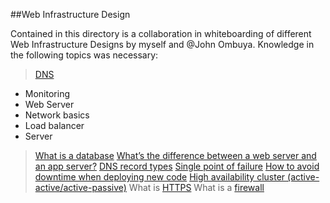 ##Web Infrastructure Design

Contained in this directory is a collaboration in whiteboarding of different Web Infrastructure Designs by myself and @John Ombuya.
Knowledge in the following topics was necessary:
> [DNS](https://howdns.works/ep1/)
* Monitoring
* Web Server
* Network basics
* Load balancer
* Server
> [What is a database](https://www.oracle.com/ke/database/what-is-database/)
> [What’s the difference between a web server and an app server?](https://www.infoworld.com/article/2077354/app-server-web-server-what-s-the-difference.html)
> [DNS record types](https://www.site24x7.com/learn/dns-record-types.html)
> [Single point of failure](https://www.youtube.com/watch?v=-BOysyYErLY)
> [How to avoid downtime when deploying new code](https://softwareengineering.stackexchange.com/questions/35063/how-do-you-update-your-production-codebase-database-schema-without-causing-downt)
> [High availability cluster (active-active/active-passive)](https://docs.oracle.com/cd/E17904_01/core.1111/e10106/intro.htm#ASHIA722)
> What is [HTTPS](https://www.instantssl.com/http-vs-https)
> What is a [firewall](https://www.instantssl.com/http-vs-https)

